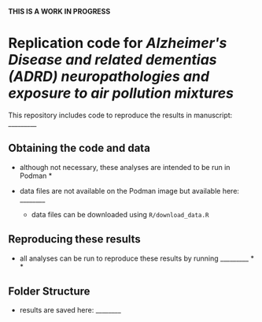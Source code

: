 **THIS IS A WORK IN PROGRESS**

# Replication code for _Alzheimer's Disease and related dementias (ADRD) neuropathologies and exposure to air pollution mixtures_

This repository includes code to reproduce the results in manuscript: _________


## Obtaining the code and data  

* although not necessary, these analyses are intended to be run in Podman
  * 

* data files are not available on the Podman image but available here: ________
  * data files can be downloaded using `R/download_data.R`


## Reproducing these results

* all analyses can be run to reproduce these results by running _________
  *    
  * 

  



## Folder Structure
* results are saved here: ________ 




